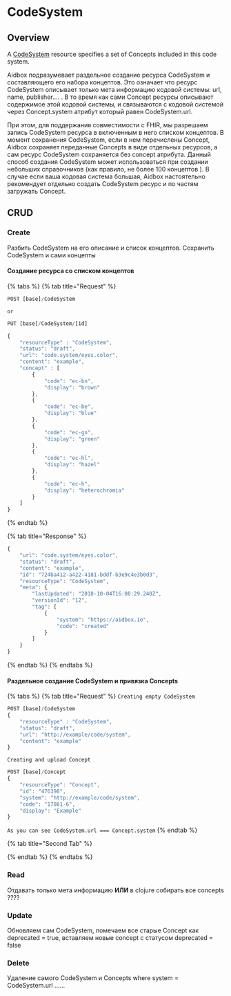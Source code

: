 # CodeSystem

## Overview

A [CodeSystem](https://www.hl7.org/fhir/codesystem.html) resource specifies a set of Concepts included in this code system. 

Aidbox подразумевает раздельное создание ресурса CodeSystem и составляющего его набора концептов. Это означает что ресурс CodeSystem описывает только мета информацию кодовой системы: url, name, publisher.... . В то время как сами Concept ресурсы описывают содержимое этой кодовой системы, и связываются с кодовой системой через Concept.system атрибут который равен CodeSystem.url.

При этом, для поддержания совместимости с FHIR, мы разрешаем запись CodeSystem ресурса в включенным в него списком концептов. В момент сохранения CodeSystem, если в нем перечислены Concept, Aidbox сохраняет переданные Concepts в виде отдельных ресурсов, а сам ресурс CodeSystem сохраняется без concept атрибута. Данный способ создания CodeSystem  может использоваться при создании небольших справочников \(как правило, не более 100 концептов \). В случае если ваша кодовая система большая, Aidbox настоятельно рекомендует отдельно создать CodeSystem ресурс и по частям загружать Concept.

## CRUD

### Create

Разбить CodeSystem на его описание и список концептов. Сохранить CodeSystem и сами концепты

#### Создание ресурса со списком концептов

{% tabs %}
{% tab title="Request" %}
```javascript
POST [base]/CodeSystem
```

`or`

```javascript
PUT [base]/CodeSystem/[id]

{
	"resourceType" : "CodeSystem",
	"status": "draft",
	"url": "code.system/eyes.color",
	"content": "example",
	"concept" : [     
		{
			"code": "ec-bn",
			"display": "brown"
		},
		{
			"code": "ec-be",
			"display": "blue"
		},
		{
			"code": "ec-gn",
			"display": "green"
		},
		{
			"code": "ec-hl",
			"display": "hazel"
		},
		{
			"code": "ec-h",
			"display": "heterochromia"
		}
	]	
}
```
{% endtab %}

{% tab title="Response" %}
```javascript
{
    "url": "code.system/eyes.color",
    "status": "draft",
    "content": "example",
    "id": "724ba412-a422-4181-bddf-b3e9c4e3b0d3",
    "resourceType": "CodeSystem",
    "meta": {
        "lastUpdated": "2018-10-04T16:00:29.240Z",
        "versionId": "12",
        "tag": [
            {
                "system": "https://aidbox.io",
                "code": "created"
            }
        ]
    }
}
```
{% endtab %}
{% endtabs %}

#### Раздельное создание CodeSystem и привязка Concepts

{% tabs %}
{% tab title="Request" %}
`Creating empty CodeSystem`

```javascript
POST [base]/CodeSystem
{
	"resourceType" : "CodeSystem",
	"status": "draft",
	"url": "http://example/code/system",
	"content": "example"
}
```

`Creating and upload Concept`

```javascript
POST [base]/Concept
{
	"resourceType": "Concept",
	"id": "476398",
	"system": "http://example/code/system",
	"code": "17861-6",
	"display": "Example"
}
```

`As you can see CodeSystem.url === Concept.system`
{% endtab %}

{% tab title="Second Tab" %}

{% endtab %}
{% endtabs %}

### Read

Отдавать только мета информацию  **ИЛИ**  в clojure собирать все concepts ????

### Update

Обновляем сам CodeSystem,  помечаем все старые Concept как deprecated = true, вставляем новые concept с статусом deprecated = false

### Delete

Удаление самого CodeSystem и Concepts where system = CodeSystem.url ......



